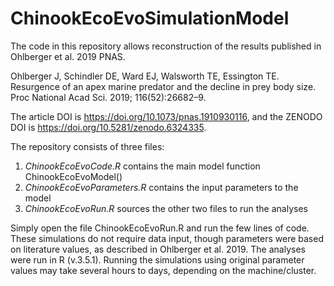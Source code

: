 # ChinookEcoEvoSimulationModel
The code in this repository allows reconstruction of the results published in Ohlberger et al. 2019 PNAS.

Ohlberger J, Schindler DE, Ward EJ, Walsworth TE, Essington TE. Resurgence of an apex marine predator and the decline in prey body size. Proc National Acad Sci. 2019; 116(52):26682–9. 

The article DOI is https://doi.org/10.1073/pnas.1910930116, and the  ZENODO DOI is https://doi.org/10.5281/zenodo.6324335.

The repository consists of three files: 
1. _ChinookEcoEvoCode.R_ contains the main model function ChinookEcoEvoModel()
2. _ChinookEcoEvoParameters.R_ contains the input parameters to the model
3. _ChinookEcoEvoRun.R_ sources the other two files to run the analyses

Simply open the file ChinookEcoEvoRun.R and run the few lines of code. These simulations do not require data input, though parameters were based on literature values, as described in Ohlberger et al. 2019. The analyses were run in R (v.3.5.1). Running the simulations using original parameter values may take several hours to days, depending on the machine/cluster.
